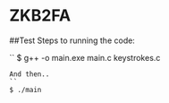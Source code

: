 # ZKB2FA

##Test
Steps to running the code:

``
$ g++ -o main.exe main.c keystrokes.c
``` 
And then..
``
$ ./main
``` 

